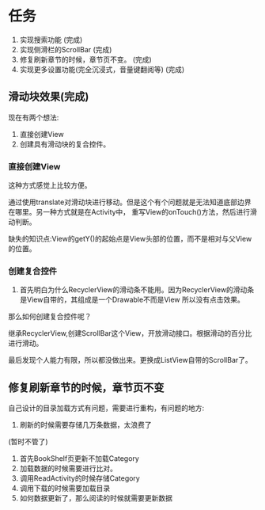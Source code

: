 # 任务

1. 实现搜索功能 (完成)
2. 实现侧滑栏的ScrollBar (完成)
3. 修复刷新章节的时候，章节页不变。 (完成)
4. 实现更多设置功能(完全沉浸式，音量键翻阅等) (完成)

## 滑动块效果(完成)

现在有两个想法:
1. 直接创建View
2. 创建具有滑动块的复合控件。

### 直接创建View

这种方式感觉上比较方便。

通过使用translate对滑动块进行移动。但是这个有个问题就是无法知道底部边界在哪里。另一种方式就是在Activity中，
重写View的onTouch()方法，然后进行滑动判断。

缺失的知识点:View的getY()的起始点是View头部的位置，而不是相对与父View的位置。

### 创建复合控件

1. 首先明白为什么RecyclerView的滑动条不能用。因为RecyclerView的滑动条是View自带的，其组成是一个Drawable不而是View
所以没有点击效果。

那么如何创建复合控件呢？

继承RecyclerView,创建ScrollBar这个View，开放滑动接口。根据滑动的百分比进行滑动。

最后发现个人能力有限，所以都没做出来。更换成ListView自带的ScrollBar了。

## 修复刷新章节的时候，章节页不变

自己设计的目录加载方式有问题，需要进行重构，有问题的地方:
1. 刷新的时候需要存储几万条数据，太浪费了

(暂时不管了)

1. 首先BookShelf页更新不加载Category
2. 加载数据的时候需要进行比对。
3. 调用ReadActivity的时候存储Category
4. 调用下载的时候需要加载目录
5. 如何数据更新了，那么阅读的时候就需要更新数据

